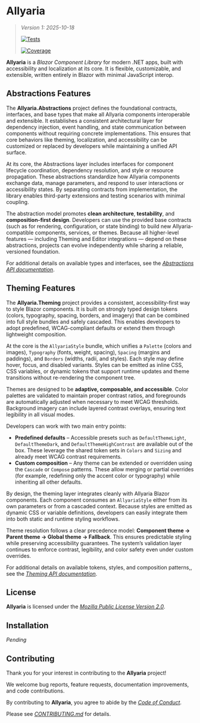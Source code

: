 # Allyaria

> *Version 1: 2025-10-18*
>
> [![Tests](https://github.com/ja-sanborn/allyaria/actions/workflows/tests.yml/badge.svg?branch=main)](https://github.com/ja-sanborn/allyaria/actions/workflows/tests.yml)
>
> [![Coverage](https://ja-sanborn.github.io/allyaria/badge_linecoverage.svg)](https://ja-sanborn.github.io/allyaria/)

**Allyaria** is a *Blazor Component Library* for modern .NET apps, built with accessibility and localization at its
core. It is flexible, customizable, and extensible, written entirely in Blazor with minimal JavaScript interop.

## Abstractions Features

The **Allyaria.Abstractions** project defines the foundational contracts, interfaces, and base types that make all
Allyaria components interoperable and extensible. It establishes a consistent architectural layer for dependency
injection, event handling, and state communication between components without requiring concrete implementations. This
ensures that core behaviors like theming, localization, and accessibility can be customized or replaced by developers
while maintaining a unified API surface.

At its core, the Abstractions layer includes interfaces for component lifecycle coordination, dependency resolution, and
style or resource propagation. These abstractions standardize how Allyaria components exchange data, manage parameters,
and respond to user interactions or accessibility states. By separating contracts from implementation, the library
enables third-party extensions and testing scenarios with minimal coupling.

The abstraction model promotes **clean architecture**, **testability**, and **composition-first design**. Developers can
use the provided base contracts (such as for rendering, configuration, or state binding) to build new
Allyaria-compatible components, services, or themes. Because all higher-level features — including Theming and Editor
integrations — depend on these abstractions, projects can evolve independently while sharing a reliable, versioned
foundation.

For additional details on available types and interfaces, see the
*[Abstractions API documentation](./docs/references/Abstractions)*.

## Theming Features

The **Allyaria.Theming** project provides a consistent, accessibility-first way to style Blazor components. It is built
on
strongly typed design tokens (colors, typography, spacing, borders, and imagery) that can be combined into full style
bundles and safely cascaded. This enables developers to adopt predefined, WCAG-compliant defaults or extend them through
lightweight composition.

At the core is the `AllyariaStyle` bundle, which unifies a `Palette` (colors and images), `Typography` (fonts, weight,
spacing), `Spacing` (margins and paddings), and `Borders` (widths, radii, and styles). Each style may define hover,
focus, and disabled variants. Styles can be emitted as inline CSS, CSS variables, or dynamic tokens that support runtime
updates and theme transitions without re-rendering the component tree.

Themes are designed to be **adaptive, composable, and accessible**. Color palettes are validated to maintain proper
contrast ratios, and foregrounds are automatically adjusted when necessary to meet WCAG thresholds. Background imagery
can include layered contrast overlays, ensuring text legibility in all visual modes.

Developers can work with two main entry points:

* **Predefined defaults** – Accessible presets such as `DefaultThemeLight`, `DefaultThemeDark`, and
  `DefaultThemeHighContrast` are available out of the box. These leverage the shared token sets in `Colors` and
  `Sizing` and already meet WCAG contrast requirements.
* **Custom composition** – Any theme can be extended or overridden using the `Cascade` or `Compose` patterns. These
  allow merging or partial overrides (for example, redefining only the accent color or typography) while inheriting all
  other defaults.

By design, the theming layer integrates cleanly with Allyaria Blazor components. Each component consumes an
`AllyariaStyle` either from its own parameters or from a cascaded context. Because styles are emitted as dynamic CSS or
variable definitions, developers can easily integrate them into both static and runtime styling workflows.

Theme resolution follows a clear precedence model: **Component theme → Parent theme → Global theme → Fallback**. This
ensures predictable styling while preserving accessibility guarantees. The system’s validation layer continues to
enforce contrast, legibility, and color safety even under custom overrides.

For additional details on available tokens, styles, and composition patterns,, see the
*[Theming API documentation](./docs/references/Theming)*.

## License

**Allyaria** is licensed under the *[Mozilla Public License Version 2.0](./LICENSE)*.

## Installation

*Pending*

## Contributing

Thank you for your interest in contributing to the **Allyaria** project!

We welcome bug reports, feature requests, documentation improvements, and code contributions.

By contributing to **Allyaria**, you agree to abide by the *[Code of Conduct](./CODE_OF_CONDUCT.md)*.

Please see *[CONTRIBUTING.md](./CONTRIBUTING.md)* for details.
